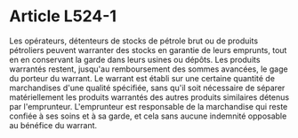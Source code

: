 # Article L524-1

Les opérateurs, détenteurs de stocks de pétrole brut ou de produits pétroliers peuvent warranter des stocks en garantie de leurs emprunts, tout en en conservant la garde dans leurs usines ou dépôts.   Les produits warrantés restent, jusqu'au remboursement des sommes avancées, le gage du porteur du warrant.   Le warrant est établi sur une certaine quantité de marchandises d'une qualité spécifiée, sans qu'il soit nécessaire de séparer matériellement les produits warrantés des autres produits similaires détenus par l'emprunteur.   L'emprunteur est responsable de la marchandise qui reste confiée à ses soins et à sa garde, et cela sans aucune indemnité opposable au bénéfice du warrant.